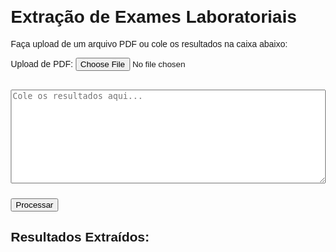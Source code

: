 <!DOCTYPE html>
<html lang="en">
<head>
  <meta charset="UTF-8">
  <meta name="viewport" content="width=device-width, initial-scale=1.0">
  <title>Extração de Exames Laboratoriais</title>
  <style>
    body {
      font-family: Arial, sans-serif;
      margin: 20px;
    }
    textarea {
      width: 100%;
      height: 150px;
      margin-bottom: 10px;
    }
  </style>
</head>
<body>
  <h1>Extração de Exames Laboratoriais</h1>
  <p>Faça upload de um arquivo PDF ou cole os resultados na caixa abaixo:</p>

  <!-- Upload de PDF -->
  <label for="pdfUpload">Upload de PDF:</label>
  <input type="file" id="pdfUpload" accept=".pdf"><br><br>

  <!-- Caixa de texto para colar resultados -->
  <textarea id="textInput" placeholder="Cole os resultados aqui..."></textarea>
  
  <!-- Botão de Processamento -->
  <button id="processButton">Processar</button>

  <!-- Resultado da Extração -->
  <h2>Resultados Extraídos:</h2>
  <pre id="output"></pre>

  <!-- Scripts -->
  <script src="https://cdnjs.cloudflare.com/ajax/libs/pdf.js/2.14.305/pdf.min.js"></script>
  <script>
    // Função para processar texto colado
    document.getElementById("processButton").addEventListener("click", () => {
      const textInput = document.getElementById("textInput").value;
      const output = document.getElementById("output");
      if (textInput.trim() !== "") {
        output.textContent = extractResults(textInput);
      } else {
        output.textContent = "Por favor, insira texto ou faça upload de um PDF.";
      }
    });

    // Função para processar o PDF
    document.getElementById("pdfUpload").addEventListener("change", async (event) => {
      const file = event.target.files[0];
      const output = document.getElementById("output");
      if (file) {
        const pdfData = new Uint8Array(await file.arrayBuffer());
        const pdf = await pdfjsLib.getDocument(pdfData).promise;
        let fullText = "";
        for (let i = 1; i <= pdf.numPages; i++) {
          const page = await pdf.getPage(i);
          const textContent = await page.getTextContent();
          fullText += textContent.items.map(item => item.str).join(" ") + "\n";
        }
        document.getElementById("textInput").value = fullText;
        output.textContent = "Texto do PDF carregado na caixa de entrada. Clique em 'Processar'.";
      }
    });

    // Função de exemplo para extrair resultados (customize para suas necessidades)
    function extractResults(text) {
      const results = [];
      const lines = text.split("\n");
      for (const line of lines) {
        if (line.match(/hemoglobina|creatinina|colesterol/i)) { // Exemplos de palavras-chave
          results.push(line.trim());
        }
      }
      return results.length > 0 ? results.join("\n") : "Nenhum resultado relevante encontrado.";
    }
  </script>
</body>
</html>
